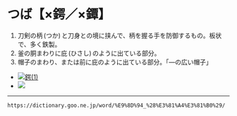# つば【×鍔／×鐔】

1. 刀剣の柄 (つか) と刀身との境に挟んで、柄を握る手を防御するもの。板状で、多く鉄製。
2. 釜の胴まわりに庇 (ひさし) のように出ている部分。
3. 帽子のまわり、または前に庇のように出ている部分。「―の広い帽子」
    

-    [![鍔(1)](https://dictionary.goo.ne.jp/img/daijisen/ref_thm/113642.jpg "鍔(1)")](https://dictionary.goo.ne.jp/img/daijisen/ref/113642.jpg "鍔(1)") 
-    [![](https://dictionary.goo.ne.jp/img/daijisen/ref_thm/113806.jpg)](https://dictionary.goo.ne.jp/img/daijisen/ref/113806.jpg)

---
`https://dictionary.goo.ne.jp/word/%E9%8D%94_%28%E3%81%A4%E3%81%B0%29/`